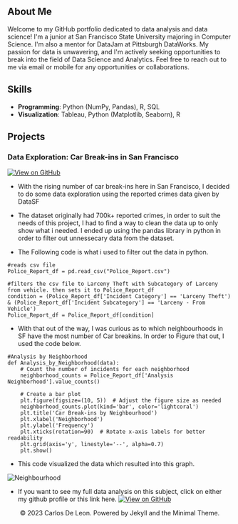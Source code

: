 ## About Me

Welcome to my GitHub portfolio dedicated to data analysis and data science! I'm a junior at San Francisco State University majoring in Computer Science. I'm also a mentor for DataJam at Pittsburgh DataWorks. My passion for data is unwavering, and I'm actively seeking opportunities to break into the field of Data Science and Analytics. Feel free to reach out to me via email or mobile for any opportunities or collaborations.

## Skills
- **Programming**: Python (NumPy, Pandas), R, SQL
- **Visualization**: Tableau, Python (Matplotlib, Seaborn), R

## Projects

### Data Exploration: Car Break-ins in San Francisco
[![View on GitHub](https://img.shields.io/badge/GitHub-View_on_GitHub-blue?logo=GitHub)](https://github.com/cmeddata/sf-car-breakins-analysis/blob/main/README.md)

- With the rising number of car break-ins here in San Francisco, I decided to do some data exploration using the reported crimes data given by DataSF
  
- The dataset originally had 700k+ reported crimes, in order to suit the needs of this project, I had to find a way to clean the data up to only show what i needed. I ended up using the pandas library in python in order to filter out unnessecary data from the dataset.
  
- The Following code is what i used to filter out the data in python.
  
```break
#reads csv file
Police_Report_df = pd.read_csv("Police_Report.csv")

#filters the csv file to Larceny Theft with Subcategory of Larceny from vehicle. then sets it to Police_Report_df
condition = (Police_Report_df['Incident Category'] == 'Larceny Theft') & (Police_Report_df['Incident Subcategory'] == 'Larceny - From Vehicle')
Police_Report_df = Police_Report_df[condition]
```

- With that out of the way, I was curious as to which neighbourhoods in SF have the most number of Car breakins. In order to Figure that out, I used the code below.


```break
#Analysis by Neighborhood
def Analysis_by_Neighborhood(data):
    # Count the number of incidents for each neighborhood
    neighborhood_counts = Police_Report_df['Analysis Neighborhood'].value_counts()

    # Create a bar plot
    plt.figure(figsize=(10, 5))  # Adjust the figure size as needed
    neighborhood_counts.plot(kind='bar', color='lightcoral')
    plt.title('Car Break-ins by Neighbourhood')
    plt.xlabel('Neighborhood')
    plt.ylabel('Frequency')
    plt.xticks(rotation=90)  # Rotate x-axis labels for better readability
    plt.grid(axis='y', linestyle='--', alpha=0.7)
    plt.show()
```

- This code visualized the data which resulted into this graph.

 ![Neighbourhood](https://github.com/cmeddata/cmeddata.github.io/assets/124543750/2b34a2f0-846d-42be-bf8a-e1fd25908f86)

- If you want to see my full data analysis on this subject, click on either my github profile or this link here. [![View on GitHub](https://img.shields.io/badge/GitHub-View_on_GitHub-blue?logo=GitHub)](https://github.com/cmeddata/sf-car-breakins-analysis/blob/main/README.md)





<center>© 2023 Carlos De Leon. Powered by Jekyll and the Minimal Theme.</center>

